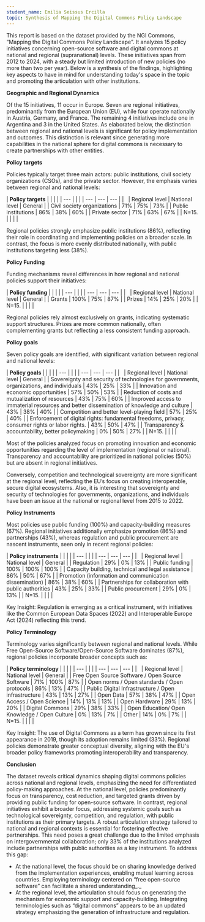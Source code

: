 ```yaml
---
student_name: Emilia Seissus Ercilla
topic: Synthesis of Mapping the Digital Commons Policy Landscape
---
```


This report is based on the dataset provided by the NGI Commons, “Mapping the Digital Commons Policy Landscape”. It analyzes 15 policy initiatives concerning open-source software and digital commons at national and regional (supranational) levels. These initiatives span from 2012 to 2024, with a steady but limited introduction of new policies (no more than two per year). Below is a synthesis of the findings, highlighting key aspects to have in mind for understanding today's space in the topic and promoting the articulation with other institutions.

**Geographic and Regional Dynamics**

Of the 15 initiatives, 11 occur in Europe. Seven are regional initiatives, predominantly from the European Union (EU), while four operate nationally in Austria, Germany, and France. The remaining 4 initiatives include one in Argentina and 3 in the United States. As elaborated below, the distinction between regional and national levels is significant for policy implementation and outcomes. This distinction is relevant since generating more capabilities in the national sphere for digital commons is necessary to create partnerships with other entities.

**Policy targets**

Policies typically target three main actors: public institutions, civil society organizations (CSOs), and the private sector. However, the emphasis varies between regional and national levels:

| **Policy targets** |     |     |     |
| --- |     |     |     | --- | --- | --- |
| &nbsp; | Regional level | National level | General |
| Civil society organizations | 71% | 75% | 73% |
| Public institutions | 86% | 38% | 60% |
| Private sector | 71% | 63% | 67% |
| N=15. |     |     |     |

Regional policies strongly emphasize public institutions (86%), reflecting their role in coordinating and implementing policies on a broader scale. In contrast, the focus is more evenly distributed nationally, with public institutions targeting less (38%).

**Policy Funding**

Funding mechanisms reveal differences in how regional and national policies support their initiatives:

| **Policy funding** |     |     |     |
| --- |     |     |     | --- | --- | --- |
| &nbsp; | Regional level | National level | General |
| Grants | 100% | 75% | 87% |
| Prizes | 14% | 25% | 20% |
| N=15. |     |     |     |

Regional policies rely almost exclusively on grants, indicating systematic support structures. Prizes are more common nationally, often complementing grants but reflecting a less consistent funding approach.

**Policy goals**

Seven policy goals are identified, with significant variation between regional and national levels:

| **Policy goals** |     |     |     |
| --- |     |     |     | --- | --- | --- |
| &nbsp; | Regional level | National level | General |
| Sovereignty and security of technologies for governments, organizations, and individuals | 43% | 25% | 33% |
| Innovation and economic opportunities | 57% | 50% | 53% |
| Reduction of costs and mutualization of resources | 43% | 75% | 60% |
| Improved access to immaterial resources and better dissemination of knowledge and culture | 43% | 38% | 40% |
| Competition and better level-playing field | 57% | 25% | 40% |
| Enforcement of digital rights: fundamental freedoms, privacy, consumer rights or labor rights. | 43% | 50% | 47% |
| Transparency & accountability, better policymaking | 0%  | 50% | 27% |
| N=15. |     |     |     |

Most of the policies analyzed focus on promoting innovation and economic opportunities regarding the level of implementation (regional or national). Transparency and accountability are prioritized in national policies (50%) but are absent in regional initiatives.

Conversely, competition and technological sovereignty are more significant at the regional level, reflecting the EU’s focus on creating interoperable, secure digital ecosystems. Also, it is interesting that sovereignty and security of technologies for governments, organizations, and individuals have been an issue at the national or regional level from 2015 to 2022.

**Policy Instruments**

Most policies use public funding (100%) and capacity-building measures (67%). Regional initiatives additionally emphasize promotion (86%) and partnerships (43%), whereas regulation and public procurement are nascent instruments, seen only in recent regional policies:

| **Policy instruments** |     |     |     |
| --- |     |     |     | --- | --- | --- |
| &nbsp; | Regional level | National level | General |
| Regulation | 29% | 0%  | 13% |
| Public funding | 100% | 100% | 100% |
| Capacity building, technical and legal assistance | 86% | 50% | 67% |
| Promotion (information and communication dissemination) | 86% | 38% | 60% |
| Partnerships for collaboration with public authorities | 43% | 25% | 33% |
| Public procurement | 29% | 0%  | 13% |
| N=15. |     |     |     |

Key Insight: Regulation is emerging as a critical instrument, with initiatives like the Common European Data Spaces (2022) and Interoperable Europe Act (2024) reflecting this trend.

**Policy Terminology**

Terminology varies significantly between regional and national levels. While Free Open-Source Software/Open-Source Software dominates (87%), regional policies incorporate broader concepts such as:

| **Policy terminology** |     |     |     |
| --- |     |     |     | --- | --- | --- |
| &nbsp; | Regional level | National level | General |
| Free Open Source Software / Open Source Software | 71% | 100% | 87% |
| Open norms / Open standards / Open protocols | 86% | 13% | 47% |
| Public Digital Infrastructure / Open infrastructure | 43% | 13% | 27% |
| Open Data | 57% | 38% | 47% |
| Open Access / Open Science | 14% | 13% | 13% |
| Open Hardware | 29% | 13% | 20% |
| Digital Commons | 29% | 38% | 33% |
| Open Education/ Open Knowledge / Open Culture | 0%  | 13% | 7%  |
| Other | 14% | 0%  | 7%  |
| N=15. |     |     |     |

Key Insight: The use of Digital Commons as a term has grown since its first appearance in 2019, though its adoption remains limited (33%). Regional policies demonstrate greater conceptual diversity, aligning with the EU's broader policy frameworks promoting interoperability and transparency.

**Conclusion**

The dataset reveals critical dynamics shaping digital commons policies across national and regional levels, emphasizing the need for differentiated policy-making approaches. At the national level, policies predominantly focus on transparency, cost reduction, and targeted grants driven by providing public funding for open-source software. In contrast, regional initiatives exhibit a broader focus, addressing systemic goals such as technological sovereignty, competition, and regulation, with public institutions as their primary targets. A robust articulation strategy tailored to national and regional contexts is essential for fostering effective partnerships. This need poses a great challenge due to the limited emphasis on intergovernmental collaboration; only 33% of the institutions analyzed include partnerships with public authorities as a key instrument. To address this gap:

- At the national level, the focus should be on sharing knowledge derived from the implementation experiences, enabling mutual learning across countries. Employing terminology centered on “free open-source software” can facilitate a shared understanding_._
- At the regional level, the articulation should focus on generating the mechanism for economic support and capacity-building. Integrating terminologies such as “digital commons” appears to be an updated strategy emphasizing the generation of infrastructure and regulation.